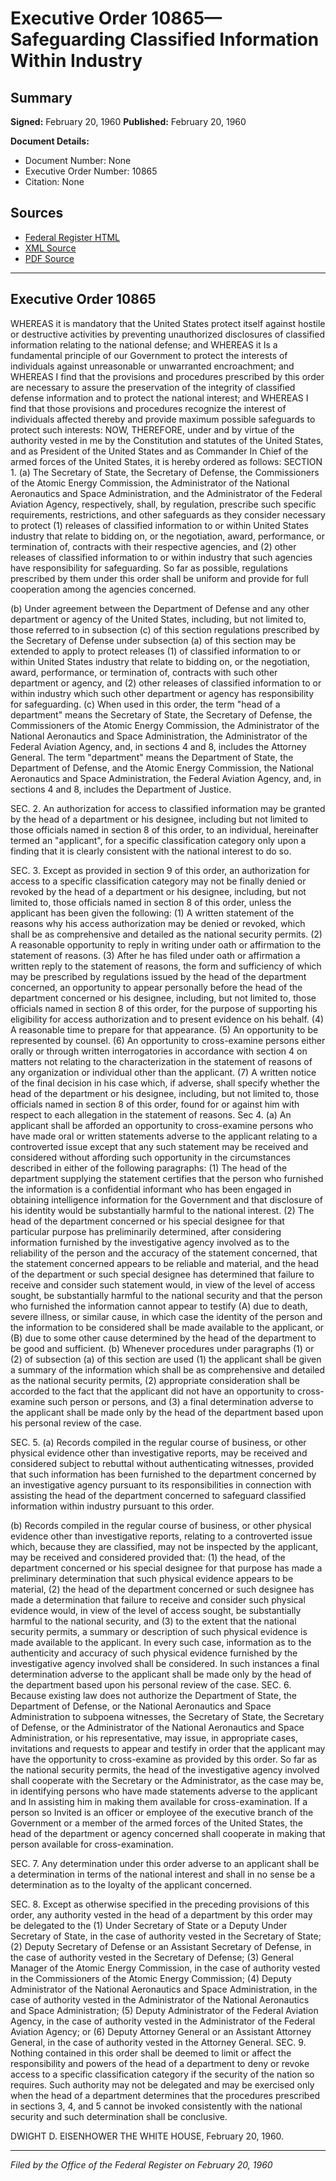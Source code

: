 # Executive Order 10865—Safeguarding Classified Information Within Industry

## Summary

**Signed:** February 20, 1960
**Published:** February 20, 1960

**Document Details:**
- Document Number: None
- Executive Order Number: 10865
- Citation: None

## Sources
- [Federal Register HTML](https://www.presidency.ucsb.edu/documents/executive-order-10865-safeguarding-classified-information-within-industry)
- [XML Source](None)
- [PDF Source](None)

---

## Executive Order 10865

WHEREAS it is mandatory that the United States protect itself against hostile or destructive activities by preventing unauthorized disclosures of classified information relating to the national defense; and
WHEREAS it Is a fundamental principle of our Government to protect the interests of individuals against unreasonable or unwarranted encroachment; and
WHEREAS I find that the provisions and procedures prescribed by this order are necessary to assure the preservation of the integrity of classified defense information and to protect the national interest; and
WHEREAS I find that those provisions and procedures recognize the interest of individuals affected thereby and provide maximum possible safeguards to protect such interests:
NOW, THEREFORE, under and by virtue of the authority vested in me by the Constitution and statutes of the United States, and as President of the United States and as Commander In Chief of the armed forces of the United States, it is hereby ordered as follows:
SECTION 1. (a) The Secretary of State, the Secretary of Defense, the Commissioners of the Atomic Energy Commission, the Administrator of the National Aeronautics and Space Administration, and the Administrator of the Federal Aviation Agency, respectively, shall, by regulation, prescribe such specific requirements, restrictions, and other safeguards as they consider necessary to protect (1) releases of classified information to or within United States industry that relate to bidding on, or the negotiation, award, performance, or termination of, contracts with their respective agencies, and (2) other releases of classified information to or within industry that such agencies have responsibility for safeguarding. So far as possible, regulations prescribed by them under this order shall be uniform and provide for full cooperation among the agencies concerned.

(b) Under agreement between the Department of Defense and any other department or agency of the United States, including, but not limited to, those referred to in subsection (c) of this section regulations prescribed by the Secretary of Defense under subsection (a) of this section may be extended to apply to protect releases (1) of classified information to or within United States industry that relate to bidding on, or the negotiation, award, performance, or termination of, contracts with such other department or agency, and (2) other releases of classified information to or within industry which such other department or agency has responsibility for safeguarding.
(c) When used in this order, the term "head of a department" means the Secretary of State, the Secretary of Defense, the Commissioners of the Atomic Energy Commission, the Administrator of the National Aeronautics and Space Administration, the Administrator of the Federal Aviation Agency, and, in sections 4 and 8, includes the Attorney General. The term "department" means the Department of State, the Department of Defense, and the Atomic Energy Commission, the National Aeronautics and Space Administration, the Federal Aviation Agency, and, in sections 4 and 8, includes the Department of Justice.

SEC. 2. An authorization for access to classified information may be granted by the head of a department or his designee, including but not limited to those officials named in section 8 of this order, to an individual, hereinafter termed an "applicant", for a specific classification category only upon a finding that it is clearly consistent with the national interest to do so.

SEC. 3. Except as provided in section 9 of this order, an authorization for access to a specific classification category may not be finally denied or revoked by the head of a department or his designee, including, but not limited to, those officials named in section 8 of this order, unless the applicant has been given the following:
    (1) A written statement of the reasons why his access authorization may be denied or revoked, which shall be as comprehensive and detailed as the national security permits.
    (2) A reasonable opportunity to reply in writing under oath or affirmation to the statement of reasons.
    (3) After he has filed under oath or affirmation a written reply to the statement of reasons, the form and sufficiency of which may be prescribed by regulations issued by the head of the department concerned, an opportunity to appear personally before the head of the department concerned or his designee, including, but not limited to, those officials named in section 8 of this order, for the purpose of supporting his eligibility for access authorization and to present evidence on his behalf.
    (4) A reasonable time to prepare for that appearance.
    (5) An opportunity to be represented by counsel.
    (6) An opportunity to cross-examine persons either orally or through written interrogatories in accordance with section 4 on matters not relating to the characterization in the statement of reasons of any organization or individual other than the applicant.
    (7) A written notice of the final decision in his case which, if adverse, shall specify whether the head of the department or his designee, including, but not limited to, those officials named in section 8 of this order, found for or against him with respect to each allegation in the statement of reasons.
Sec 4. (a) An applicant shall be afforded an opportunity to cross-examine persons who have made oral or written statements adverse to the applicant relating to a controverted issue except that any such statement may be received and considered without affording such opportunity in the circumstances described in either of the following paragraphs:
    (1) The head of the department supplying the statement certifies that the person who furnished the information is a confidential informant who has been engaged in obtaining intelligence information for the Government and that disclosure of his identity would be substantially harmful to the national interest.
    (2) The head of the department concerned or his special designee for that particular purpose has preliminarily determined, after considering information furnished by the investigative agency involved as to the reliability of the person and the accuracy of the statement concerned, that the statement concerned appears to be reliable and material, and the head of the department or such special designee has determined that failure to receive and consider such statement would, in view of the level of access sought, be substantially harmful to the national security and that the person who furnished the information cannot appear to testify (A) due to death, severe illness, or similar cause, in which case the identity of the person and the information to be considered shall be made available to the applicant, or (B) due to some other cause determined by the head of the department to be good and sufficient.
(b) Whenever procedures under paragraphs (1) or (2) of subsection (a) of this section are used (1) the applicant shall be given a summary of the information which shall be as comprehensive and detailed as the national security permits, (2) appropriate consideration shall be accorded to the fact that the applicant did not have an opportunity to cross-examine such person or persons, and (3) a final determination adverse to the applicant shall be made only by the head of the department based upon his personal review of the case.

SEC. 5. (a) Records compiled in the regular course of business, or other physical evidence other than investigative reports, may be received and considered subject to rebuttal without authenticating witnesses, provided that such information has been furnished to the department concerned by an investigative agency pursuant to its responsibilities in connection with assisting the head of the department concerned to safeguard classified information within industry pursuant to this order.

(b) Records compiled in the regular course of business, or other physical evidence other than investigative reports, relating to a controverted issue which, because they are classified, may not be inspected by the applicant, may be received and considered provided that: (1) the head, of the department concerned or his special designee for that purpose has made a preliminary determination that such physical evidence appears to be material, (2) the head of the department concerned or such designee has made a determination that failure to receive and consider such physical evidence would, in view of the level of access sought, be substantially harmful to the national security, and (3) to the extent that the national security permits, a summary or description of such physical evidence is made available to the applicant. In every such case, information as to the authenticity and accuracy of such physical evidence furnished by the investigative agency involved shall be considered. In such instances a final determination adverse to the applicant shall be made only by the head of the department based upon his personal review of the case.
SEC. 6. Because existing law does not authorize the Department of State, the Department of Defense, or the National Aeronautics and Space Administration to subpoena witnesses, the Secretary of State, the Secretary of Defense, or the Administrator of the National Aeronautics and Space Administration, or his representative, may issue, in appropriate cases, invitations and requests to appear and testify in order that the applicant may have the opportunity to cross-examine as provided by this order. So far as the national security permits, the head of the investigative agency involved shall cooperate with the Secretary or the Administrator, as the case may be, in identifying persons who have made statements adverse to the applicant and In assisting him in making them available for cross-examination. If a person so Invited is an officer or employee of the executive branch of the Government or a member of the armed forces of the United States, the head of the department or agency concerned shall cooperate in making that person available for cross-examination.

SEC. 7. Any determination under this order adverse to an applicant shall be a determination in terms of the national interest and shall in no sense be a determination as to the loyalty of the applicant concerned.

SEC. 8. Except as otherwise specified in the preceding provisions of this order, any authority vested in the head of a department by this order may be delegated to the
    (1) Under Secretary of State or a Deputy Under Secretary of State, in the case of authority vested in the Secretary of State;
    (2) Deputy Secretary of Defense or an Assistant Secretary of Defense, in the case of authority vested in the Secretary of Defense;
    (3) General Manager of the Atomic Energy Commission, in the case of authority vested in the Commissioners of the Atomic Energy Commission;
    (4) Deputy Administrator of the National Aeronautics and Space Administration, in the case of authority vested in the Administrator of the National Aeronautics and Space Administration;
    (5) Deputy Administrator of the Federal Aviation Agency, in the case of authority vested in the Administrator of the Federal Aviation Agency; or
    (6) Deputy Attorney General or an Assistant Attorney General, in the case of authority vested in the Attorney General.
SEC. 9. Nothing contained in this order shall be deemed to limit or affect the responsibility and powers of the head of a department to deny or revoke access to a specific classification category if the security of the nation so requires. Such authority may not be delegated and may be exercised only when the head of a department determines that the procedures prescribed in sections 3, 4, and 5 cannot be invoked consistently with the national security and such determination shall be conclusive.

DWIGHT D. EISENHOWER
THE WHITE HOUSE,
February 20, 1960.

---

*Filed by the Office of the Federal Register on February 20, 1960*
